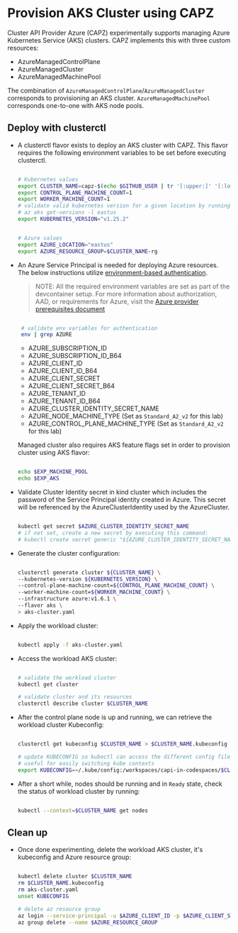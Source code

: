# Provision AKS Cluster using CAPZ

Cluster API Provider Azure (CAPZ) experimentally supports managing Azure Kubernetes Service (AKS) clusters. CAPZ implements this with three custom resources:

- AzureManagedControlPlane
- AzureManagedCluster
- AzureManagedMachinePool

The combination of `AzureManagedControlPlane`/`AzureManagedCluster` corresponds to provisioning an AKS cluster. `AzureManagedMachinePool` corresponds one-to-one with AKS node pools.

## Deploy with clusterctl

- A clusterctl flavor exists to deploy an AKS cluster with CAPZ. This flavor requires the following environment variables to be set before executing clusterctl.

  ```bash

  # Kubernetes values
  export CLUSTER_NAME=capz-$(echo $GITHUB_USER | tr '[:upper:]' '[:lower:]')-aks
  export CONTROL_PLANE_MACHINE_COUNT=1
  export WORKER_MACHINE_COUNT=1
  # validate valid kubernetes version for a given location by running
  # az aks get-versions -l eastus
  export KUBERNETES_VERSION="v1.25.2"

  ```

  ```bash

  # Azure values
  export AZURE_LOCATION="eastus"
  export AZURE_RESOURCE_GROUP=$CLUSTER_NAME-rg

  ```

- An Azure Service Principal is needed for deploying Azure resources. The below instructions utilize [environment-based authentication](https://docs.microsoft.com/en-us/go/azure/azure-sdk-go-authorization#use-environment-based-authentication).

  > NOTE: All the required environment variables are set as part of the devcontainer setup. For more information about authorization, AAD, or requirements for Azure, visit the [Azure provider prerequisites document](https://capz.sigs.k8s.io/topics/getting-started.html#prerequisites)

  ```bash

   # validate env variables for authentication
   env | grep AZURE

  ```

  - AZURE_SUBSCRIPTION_ID
  - AZURE_SUBSCRIPTION_ID_B64
  - AZURE_CLIENT_ID
  - AZURE_CLIENT_ID_B64
  - AZURE_CLIENT_SECRET
  - AZURE_CLIENT_SECRET_B64
  - AZURE_TENANT_ID
  - AZURE_TENANT_ID_B64
  - AZURE_CLUSTER_IDENTITY_SECRET_NAME
  - AZURE_NODE_MACHINE_TYPE (Set as `Standard_A2_v2` for this lab)
  - AZURE_CONTROL_PLANE_MACHINE_TYPE (Set as `Standard_A2_v2` for this lab)

  Managed cluster also requires AKS feature flags set in order to provision cluster using AKS flavor:

  ```bash

  echo $EXP_MACHINE_POOL
  echo $EXP_AKS

  ```

- Validate Cluster Identity secret in kind cluster which includes the password of the Service Principal identity created in Azure. This secret will be referenced by the AzureClusterIdentity used by the AzureCluster.

  ```bash

  kubectl get secret $AZURE_CLUSTER_IDENTITY_SECRET_NAME
  # if not set, create a new secret by executing this command:
  # kubectl create secret generic "${AZURE_CLUSTER_IDENTITY_SECRET_NAME}" --from-literal=clientSecret="${AZURE_CLIENT_SECRET}" --namespace "${AZURE_CLUSTER_IDENTITY_SECRET_NAMESPACE}"

  ```

- Generate the cluster configuration:

  ```bash

  clusterctl generate cluster ${CLUSTER_NAME} \
  --kubernetes-version ${KUBERNETES_VERSION} \
  --control-plane-machine-count=${CONTROL_PLANE_MACHINE_COUNT} \
  --worker-machine-count=${WORKER_MACHINE_COUNT} \
  --infrastructure azure:v1.6.1 \
  --flavor aks \
  > aks-cluster.yaml

  ```

- Apply the workload cluster:

  ```bash

  kubectl apply -f aks-cluster.yaml

  ```

- Access the workload AKS cluster:

  ```bash

  # validate the workload cluster
  kubectl get cluster

  # validate cluster and its resources
  clusterctl describe cluster $CLUSTER_NAME

  ```

- After the control plane node is up and running, we can retrieve the workload cluster Kubeconfig:

  ```bash

  clusterctl get kubeconfig $CLUSTER_NAME > $CLUSTER_NAME.kubeconfig

  # update KUBECONFIG so kubectl can access the different config files.
  # useful for easily switching kube contexts
  export KUBECONFIG=~/.kube/config:/workspaces/capi-in-codespaces/$CLUSTER_NAME.kubeconfig

  ```

- After a short while, nodes should be running and in `Ready` state, check the status of workload cluster by running:

  ```bash

  kubectl --context=$CLUSTER_NAME get nodes

  ```

## Clean up

- Once done experimenting, delete the workload AKS cluster, it's kubeconfig and Azure resource group:

  ```bash

  kubectl delete cluster $CLUSTER_NAME
  rm $CLUSTER_NAME.kubeconfig
  rm aks-cluster.yaml
  unset KUBECONFIG

  # delete az resource group
  az login --service-principal -u $AZURE_CLIENT_ID -p $AZURE_CLIENT_SECRET --tenant $AZURE_TENANT_ID
  az group delete --name $AZURE_RESOURCE_GROUP

  ```
